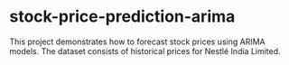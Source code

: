 # stock-price-prediction-arima
This project demonstrates how to forecast stock prices using ARIMA models. The dataset consists of historical prices for Nestlé India Limited.
